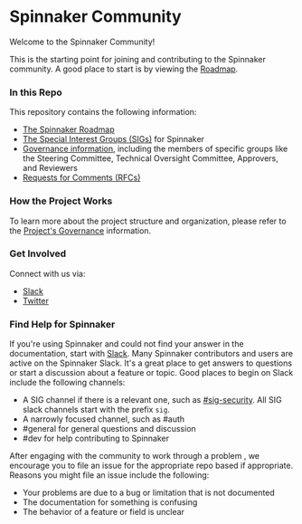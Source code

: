 # Spinnaker Community

Welcome to the Spinnaker Community! 

This is the starting point for joining and contributing to the Spinnaker community.
A good place to start is by viewing the [Roadmap](roadmap.md).

### In this Repo

This repository contains the following information:

* [The Spinnaker Roadmap](roadmap.md)
* [The Special Interest Groups (SIGs)](sig-index.md) for Spinnaker
* [Governance information](governance.md), including the members of specific groups like the Steering Committee, Technical Oversight Committee, Approvers, and Reviewers 
* [Requests for Comments (RFCs)](rfc)

### How the Project Works

To learn more about the project structure and organization, please refer to the [Project's Governance](governance.md) information.

### Get Involved

Connect with us via:

* [Slack](https://spinnakerteam.slack.com/)
* [Twitter](https://twitter.com/spinnakerio)

### Find Help for Spinnaker

If you're using Spinnaker and could not find your answer in the documentation, start with [Slack](https://spinnakerteam.slack.com/). Many Spinnaker contributors and users are active on the Spinnaker Slack. It's a great place to get answers to questions or start a discussion about a feature or topic. Good places to begin on Slack include the following channels: 

* A SIG channel if there is a relevant one, such as [#sig-security](https://spinnakerteam.slack.com/archives/C0DPVDMQE). All SIG slack channels start with the prefix `sig`.
* A narrowly focused channel, such as #auth
* #general for general questions and discussion 
* #dev for help contributing to Spinnaker

After engaging with the community to work through a problem , we encourage you to file an issue for the appropriate repo based if appropriate. Reasons you might file an issue include the following: 

* Your problems are due to a bug or limitation that is not documented
* The documentation for something is confusing
* The behavior of a feature or field is unclear
